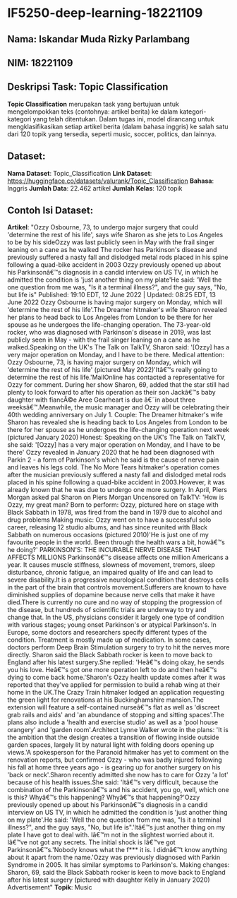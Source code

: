 # IF5250-deep-learning-18221109

## Nama: Iskandar Muda Rizky Parlambang
## NIM: 18221109

## Deskripsi Task: Topic Classification
**Topic Classification** merupakan task yang bertujuan untuk mengelompokkan teks (contohnya: artikel berita) ke dalam kategori-kategori yang telah ditentukan. Dalam tugas ini, model dirancang untuk mengklasifikasikan setiap artikel berita (dalam bahasa inggris) ke salah satu dari 120 topik yang tersedia, seperti music, soccer, politics, dan lainnya.

## Dataset: 
**Nama Dataset**: Topic_Classification
**Link Dataset**: https://huggingface.co/datasets/valurank/Topic_Classification
**Bahasa**: Inggris
**Jumlah Data**: 22.462 artikel
**Jumlah Kelas**: 120 topik

## Contoh Isi Dataset:
**Artikel**: "Ozzy Osbourne, 73, to undergo major surgery that could 'determine the rest of his life', says wife Sharon as she jets to Los Angeles to be by his sideOzzy was last publicly seen in May with the frail singer leaning on a cane as he walked The rocker has Parkinson's disease and previously suffered a nasty fall and dislodged metal rods placed in his spine following a quad-bike accident in 2003 Ozzy previously opened up about his Parkinsonâ€™s diagnosis in a candid interview on US TV, in which he admitted the condition is 'just another thing on my plate'He said: 'Well the one question from me was, "Is it a terminal illness?", and the guy says, "No, but life is" Published: 19:10 EDT, 12 June 2022 | Updated: 08:25 EDT, 13 June 2022 Ozzy Osbourne is having major surgery on Monday, which will 'determine the rest of his life'.The Dreamer hitmaker's wife Sharon revealed her plans to head back to Los Angeles from London to be there for her spouse as he undergoes the life-changing operation. The 73-year-old rocker, who was diagnosed with Parkinson's disease in 2019, was last publicly seen in May - with the frail singer leaning on a cane as he walked.Speaking on the UK's The Talk on TalkTV, Sharon said: '[Ozzy] has a very major operation on Monday, and I have to be there. Medical attention: Ozzy Osbourne, 73, is having major surgery on Monday, which will 'determine the rest of his life' (pictured May 2022)'Itâ€™s really going to determine the rest of his life.'MailOnline has contacted a representative for Ozzy for comment. During her show Sharon, 69, added that the star still had plenty to look forward to after his operation as their son Jackâ€™s baby daughter with fiancÃ©e Aree Gearheart is due â€˜in about three weeksâ€™.Meanwhile, the music manager and Ozzy will be celebrating their 40th wedding anniversary on July 1. Couple: The Dreamer hitmaker's wife Sharon has revealed she is heading back to Los Angeles from London to be there for her spouse as he undergoes the life-changing operation next week (pictured January 2020) Honest: Speaking on the UK's The Talk on TalkTV, she said: '[Ozzy] has a very major operation on Monday, and I have to be there' Ozzy revealed in January 2020 that he had been diagnosed with Parkin 2 - a form of Parkinson's which he said is the cause of nerve pain and leaves his legs cold. The No More Tears hitmaker's operation comes after the musician previously suffered a nasty fall and dislodged metal rods placed in his spine following a quad-bike accident in 2003.However, it was already known that he was due to undergo one more surgery. In April, Piers Morgan asked pal Sharon on Piers Morgan Uncensored on TalkTV: 'How is Ozzy, my great man? Born to perform: Ozzy, pictured here on stage with Black Sabbath in 1978, was fired from the band in 1979 due to alcohol and drug problems Making music: Ozzy went on to have a successful solo career, releasing 12 studio albums, and has since reunited with Black Sabbath on numerous occasions (pictured 2010)'He is just one of my favourite people in the world. Been through the health wars a bit, howâ€™s he doing?' PARKINSON'S: THE INCURABLE NERVE DISEASE THAT AFFECTS MILLIONS Parkinsonâ€™s disease affects one million Americans a year. It causes muscle stiffness, slowness of movement, tremors, sleep disturbance, chronic fatigue, an impaired quality of life and can lead to severe disability.It is a progressive neurological condition that destroys cells in the part of the brain that controls movement.Sufferers are known to have diminished supplies of dopamine because nerve cells that make it have died.There is currently no cure and no way of stopping the progression of the disease, but hundreds of scientific trials are underway to try and change that. In the US, physicians consider it largely one type of condition with various stages; young onset Parkinson's or atypical Parkinson's. In Europe, some doctors and researchers specify different types of the condition. Treatment is mostly made up of medication. In some cases, doctors perform Deep Brain Stimulation surgery to try to hit the nerves more directly. Sharon said the Black Sabbath rocker is keen to move back to England after his latest surgery.She replied: 'Heâ€™s doing okay, he sends you his love. Heâ€™s got one more operation left to do and then heâ€™s dying to come back home.'Sharon's Ozzy health update comes after it was reported that they've applied for permission to build a rehab wing at their home in the UK.The Crazy Train hitmaker lodged an application requesting the green light for renovations at his Buckinghamshire mansion.The extension will feature a self-contained nurseâ€™s flat as well as 'discreet grab rails and aids' and 'an abundance of stopping and sitting spaces'.The plans also include a 'health and exercise studio' as well as a 'pool house orangery' and 'garden room'.Architect Lynne Walker wrote in the plans: 'It is the ambition that the design creates a transition of flowing inside outside garden spaces, largely lit by natural light with folding doors opening up views.'A spokesperson for the Paranoid hitmaker has yet to comment on the renovation reports, but confirmed Ozzy - who was badly injured following his fall at home three years ago - is gearing up for another surgery on his 'back or neck'.Sharon recently admitted she now has to care for Ozzy 'a lot' because of his health issues.She said: 'Itâ€™s very difficult, because the combination of the Parkinsonâ€™s and his accident, you go, well, which one is this? Whyâ€™s this happening? Whyâ€™s that happening?'Ozzy previously opened up about his Parkinsonâ€™s diagnosis in a candid interview on US TV, in which he admitted the condition is 'just another thing on my plate'.He said: 'Well the one question from me was, "Is it a terminal illness?", and the guy says, "No, but life is".'Itâ€™s just another thing on my plate I have got to deal with. Iâ€™m not in the slightest worried about it. Iâ€™ve not got any secrets. The initial shock is Iâ€™ve got Parkinsonâ€™s.'Nobody knows what the f\*\*\* it is. I didnâ€™t know anything about it apart from the name.'Ozzy was previously diagnosed with Parkin Syndrome in 2005. It has similar symptoms to Parkinson's. Making changes: Sharon, 69, said the Black Sabbath rocker is keen to move back to England after his latest surgery (pictured with daughter Kelly in January 2020) Advertisement"
**Topik**: Music
